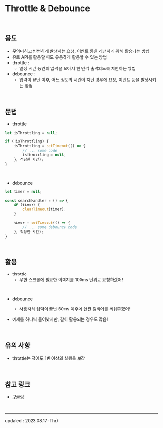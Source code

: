 # Throttle & Debounce

<br>

## 용도
- 무의미하고 빈번하게 발생하는 요청, 이벤트 등을 개선하기 위해 활용되는 방법
- 유로 API를 활용할 때도 유용하게 활용할 수 있는 방법
- throttle :
    - 일정 시간 동안의 입력을 모아서 한 번씩 출력되도록 제한하는 방법
- debounce :
    - 입력이 끝난 이후, 어느 정도의 시간이 지난 경우에 요청, 이벤트 등을 발생시키는 방법

<br>

## 문법
- throttle
```javascript
let isThrottling = null;

if (!isThrottling) {
    isThrottling = setTimeout(() => {
        // ... some code
        isThrottling = null;
    }, 적당한 시간);
}
```

<br>

- debounce

```javascript
let timer = null;

const searchHandler = () => {
    if (timer) {
        clearTimeout(timer);
    }

    timer = setTimeout(() => {
        // ... some debounce code
    }, 적당한 시간);
}
```

<br>

## 활용
- throttle
    - 무한 스크롤에 필요한 이미지를 100ms 단위로 요청하겠어!

<br>

- debounce
    - 사용자의 입력이 끝난 50ms 이후에 연관 검색어를 띄워주겠어!
 
- 예제를 하나씩 들어봤지만, 같이 활용되는 경우도 많음!

<br>

## 유의 사항
- throttle는 적어도 1번 이상의 실행을 보장

<br>

## 참고 링크
- <a href="https://www.google.com/search?q=throttle+debounce&sca_esv=557654684&sxsrf=AB5stBgxf09X6DdI_E39jov2gyU-RdB51A%3A1692238432388&ei=YILdZOmZF9m74-EPl9WvgAc&ved=0ahUKEwjpyYy1z-KAAxXZ3TgGHZfqC3AQ4dUDCA8&uact=5&oq=throttle+debounce&gs_lp=Egxnd3Mtd2l6LXNlcnAiEXRocm90dGxlIGRlYm91bmNlMgUQABiABDIFEAAYgAQyBxAAGIoFGEMyCBAAGIAEGMsBMggQABiABBjLATIIEAAYgAQYywEyCBAAGIAEGMsBMgUQABiABDIEEAAYHjIEEAAYHkjxIlCvDliRInABeAGQAQCYAZcBoAGlD6oBBDAuMTa4AQPIAQD4AQHCAgoQABhHGNYEGLADwgIHECMYigUYJ8ICCRAAGIoFGAoYQ8ICCxAAGIAEGLEDGIMBwgIIEAAYgAQYsQPCAgoQABiABBgUGIcCwgIHEAAYgAQYCuIDBBgAIEGIBgGQBgo&sclient=gws-wiz-serp">구글링</a>

<br>

<hr>

updated : 2023.08.17 (Thr)
